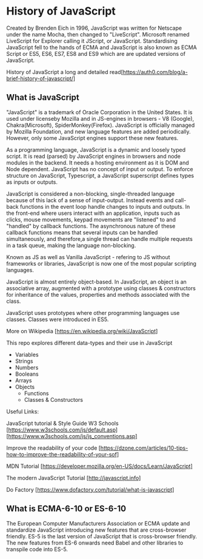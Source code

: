 # History of JavaScript

Created by Brenden Eich in 1996, JavaScript was written for Netscape under the name Mocha, then changed to  "LiveScript". Microsoft renamed LiveScript for Explorer calling it JScript, or JavaScript. Standardising JavaScript fell to the hands of ECMA and JavaScript is also known as ECMA Script or ES5, ES6, ES7, ES8 and ES9 which are are updated versions of JavaScript. 

History of JavaScript a long and detailed read[https://auth0.com/blog/a-brief-history-of-javascript/]

## What is JavaScript

"JavaScript" is a trademark of Oracle Corporation in the United States. It is used under licenseby Mozilla and in JS-engines in browsers - V8 (Google), Chakra(Microsoft), SpiderMonkey(Firefox). JavaScript is officially managed by Mozilla Foundation, and new language features are added periodically. However, only some JavaScript engines support these new features.

As a programming language, JavaScript is a dynamic and loosely typed script. It is read (parsed) by JavaScript engines in browsers and node modules in the backend. It needs a hosting environment as it is DOM and Node dependent. JavaScript has no concept of input or output. To enforce structure on JavaScript, Typescript, a JavaScript superscript defines types as inputs or outputs.

JavaScript is considered a non-blocking, single-threaded language because of this lack of a sense of input-output. Instead events and call-back functions in the event loop handle changes to inputs and outputs. In the front-end where users interact with an application, inputs such as clicks, mouse movements, keypad movements are "listened" to and "handled" by callback functions. The asynchronous nature of these callback functions means that several inputs can be handled simultaneously, and therefore,a single thread can handle multiple requests in a task queue, making the language non-blocking.

Known as JS as well as Vanilla JavaScript - refering to JS without frameworks or libraries, JavaScript is now one of the most popular scripting languages.

JavaScript is almost entirely object-based. In JavaScript, an object is an associative array, augmented with a prototype using classes & constructors for inheritance of the values, properties and methods associated with the class.

JavaScript uses prototypes where other programming languages use classes. Classes were introduced in ES5.

More on Wikipedia [https://en.wikipedia.org/wiki/JavaScript]

This repo explores different data-types and their use in JavaScript

- Variables
- Strings
- Numbers
- Booleans
- Arrays
- Objects
   - Functions
   - Classes & Constructors

Useful Links:

JavaScript tutorial & Style Guide W3 Schools [https://www.w3schools.com/js/default.asp] [https://www.w3schools.com/js/js_conventions.asp]

Improve the readability of your code [https://dzone.com/articles/10-tips-how-to-improve-the-readability-of-your-sof]

MDN Tutorial [https://developer.mozilla.org/en-US/docs/Learn/JavaScript]

The modern JavaScript Tutorial [http://javascript.info]

Do Factory [https://www.dofactory.com/tutorial/what-is-javascript] 

## What is ECMA-6-10 or ES-6-10

The European Computer Manufacturers Association or ECMA update and standardize JavaScript introducing new features that are cross-browser friendly. ES-5 is the last version of JavaScript that is cross-browser friendly. The new features from ES-6 onwards need Babel and other libraries to transpile code into ES-5.

